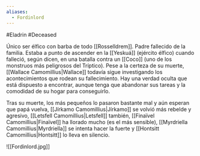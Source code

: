 ```yaml
---
aliases:
  - Fordinlord
---
```

#Eladrin #Deceased

Único ser élfico con barba de todo [[Rosselldrem]]. Padre fallecido de la familia. Estaba a punto de ascender en la [[Yeskuá]] (ejército élfico) cuando falleció, según dicen, en una batalla contra un [[Coco]] (uno de los monstruos más peligrosos del Tríptico). Pese a la certeza de su muerte, [[Wallace Camomillius|Wallace]] todavía sigue investigando los acontecimientos que rodean su fallecimiento. Hay una verdad oculta que está dispuesto a encontrar, aunque tenga que abandonar sus tareas y la comodidad de su hogar para conseguirlo. 

Tras su muerte, los más pequeños lo pasaron bastante mal y aún esperan que papá vuelva, [[Jírkamo Camomillius|Jírkamo]] se volvió más rebelde y agresivo, [[Letsfell Camomillius|Letsfell]] también, [[Finaïvel Camomillius|Finaïvel]] ha llorado mucho (es el más sensible), [[Myrdriella Camomillius|Myrdriella]] se intenta hacer la fuerte y [[Hontsitt Camomillius|Hontsitt]] lo lleva en silencio.

![[Fordinlord.jpg]]
